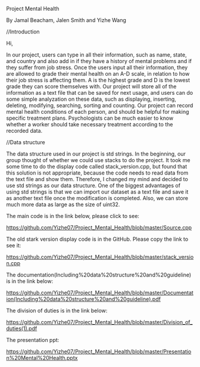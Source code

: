 Project Mental Health

By Jamal Beacham, Jalen Smith and Yizhe Wang

//Introduction

Hi,

In our project, users can type in all their information, such as name, state, and country and also
add in if they have a history of mental problems and if they suffer from job stress. Once the users
input all their information, they are allowed to grade their mental health on an A-D scale, in
relation to how their job stress is affecting them. A is the highest grade and D is the lowest grade
they can score themselves with. Our project will store all of the information as a text file that can be saved for next usage, 
and users can do some simple analyzation on these data, such as displaying, inserting, deleting, modifying, searching, sorting and counting. 
Our project can record mental health conditions of each person, and should be helpful for making specific treatment plans. Psychologists can be much easier to know whether a worker should take necessary treatment according to the recorded data. 



//Data structure

The data structure used in our project is std strings. In the beginning, our group thought of whether we could use stacks to do the project. It took me some time to do the display code called stack_version.cpp, but found that this solution is not appropriate, because the code needs to read data from the text file and show them. Therefore, I changed my mind and decided to use std strings as our data structure. One of the biggest advantages of using std strings is that we can import our dataset as a text file and save it as another text file once the modification is completed. Also, we can store much more data as large as the size of uint32.


The main code is in the link below, please click to see:

https://github.com/Yizhe07/Project_Mental_Health/blob/master/Source.cpp


The old stark version display code is in the GitHub. Please copy the link to see it:

https://github.com/Yizhe07/Project_Mental_Health/blob/master/stack_version.cpp

The documentation(Including%20data%20structure%20and%20guideline) is in the link below:

https://github.com/Yizhe07/Project_Mental_Health/blob/master/Documentation(Including%20data%20structure%20and%20guideline).pdf

The division of duties is in the link below:

https://github.com/Yizhe07/Project_Mental_Health/blob/master/Division_of_duties(1).pdf

The presentation ppt:

https://github.com/Yizhe07/Project_Mental_Health/blob/master/Presentation%20Mental%20Health.pptx
